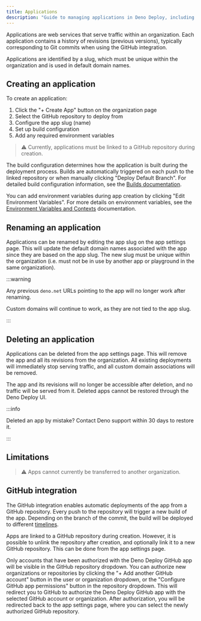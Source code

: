 ```yaml
---
title: Applications
description: "Guide to managing applications in Deno Deploy, including app creation, configuration, GitHub integration, and deployment options."
---
```


Applications are web services that serve traffic within an organization. Each
application contains a history of revisions (previous versions), typically
corresponding to Git commits when using the GitHub integration.

Applications are identified by a slug, which must be unique within the
organization and is used in default domain names.

## Creating an application

To create an application:

1. Click the "+ Create App" button on the organization page
2. Select the GitHub repository to deploy from
3. Configure the app slug (name)
4. Set up build configuration
5. Add any required environment variables

> ⚠️ Currently, applications must be linked to a GitHub repository during
> creation.

The build configuration determines how the application is built during the
deployment process. Builds are automatically triggered on each push to the
linked repository or when manually clicking "Deploy Default Branch". For
detailed build configuration information, see the
[Builds documentation](/deploy/reference/builds/).

You can add environment variables during app creation by clicking "Edit
Environment Variables". For more details on environment variables, see the
[Environment Variables and Contexts](/deploy/reference/env-vars-and-contexts/)
documentation.

## Renaming an application

Applications can be renamed by editing the app slug on the app settings page.
This will update the default domain names associated with the app since they are
based on the app slug. The new slug must be unique within the organization (i.e.
must not be in use by another app or playground in the same organization).

:::warning

Any previous `deno.net` URLs pointing to the app will no longer work after
renaming.

Custom domains will continue to work, as they are not tied to the app slug.

:::

## Deleting an application

Applications can be deleted from the app settings page. This will remove the app
and all its revisions from the organization. All existing deployments will
immediately stop serving traffic, and all custom domain associations will be
removed.

The app and its revisions will no longer be accessible after deletion, and no
traffic will be served from it. Deleted apps cannot be restored through the Deno
Deploy UI.

:::info

Deleted an app by mistake? Contact Deno support within 30 days to restore it.

:::

## Limitations

> ⚠️ Apps cannot currently be transferred to another organization.

## GitHub integration

The GitHub integration enables automatic deployments of the app from a GitHub
repository. Every push to the repository will trigger a new build of the app.
Depending on the branch of the commit, the build will be deployed to different
[timelines](/deploy/reference/timelines/).

Apps are linked to a GitHub repository during creation. However, it is possible
to unlink the repository after creation, and optionally link it to a new GitHub
repository. This can be done from the app settings page.

Only accounts that have been authorized with the Deno Deploy GitHub app will be
visible in the GitHub repository dropdown. You can authorize new organizations
or repositories by clicking the "+ Add another GitHub account" button in the
user or organization dropdown, or the "Configure GitHub app permissions" button
in the repository dropdown. This will redirect you to GitHub to authorize the
Deno Deploy GitHub app with the selected GitHub account or organization. After
authorization, you will be redirected back to the app settings page, where you
can select the newly authorized GitHub repository.
